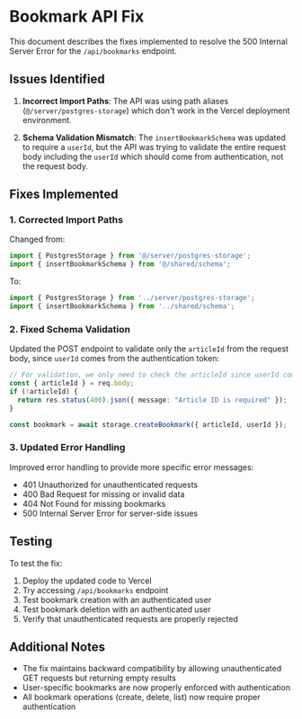 # Bookmark API Fix

This document describes the fixes implemented to resolve the 500 Internal Server Error for the `/api/bookmarks` endpoint.

## Issues Identified

1. **Incorrect Import Paths**: The API was using path aliases (`@/server/postgres-storage`) which don't work in the Vercel deployment environment.

2. **Schema Validation Mismatch**: The `insertBookmarkSchema` was updated to require a `userId`, but the API was trying to validate the entire request body including the `userId` which should come from authentication, not the request body.

## Fixes Implemented

### 1. Corrected Import Paths

Changed from:
```typescript
import { PostgresStorage } from '@/server/postgres-storage';
import { insertBookmarkSchema } from '@/shared/schema';
```

To:
```typescript
import { PostgresStorage } from '../server/postgres-storage';
import { insertBookmarkSchema } from '../shared/schema';
```

### 2. Fixed Schema Validation

Updated the POST endpoint to validate only the `articleId` from the request body, since `userId` comes from the authentication token:

```typescript
// For validation, we only need to check the articleId since userId comes from auth
const { articleId } = req.body;
if (!articleId) {
  return res.status(400).json({ message: "Article ID is required" });
}

const bookmark = await storage.createBookmark({ articleId, userId });
```

### 3. Updated Error Handling

Improved error handling to provide more specific error messages:
- 401 Unauthorized for unauthenticated requests
- 400 Bad Request for missing or invalid data
- 404 Not Found for missing bookmarks
- 500 Internal Server Error for server-side issues

## Testing

To test the fix:

1. Deploy the updated code to Vercel
2. Try accessing `/api/bookmarks` endpoint
3. Test bookmark creation with an authenticated user
4. Test bookmark deletion with an authenticated user
5. Verify that unauthenticated requests are properly rejected

## Additional Notes

- The fix maintains backward compatibility by allowing unauthenticated GET requests but returning empty results
- User-specific bookmarks are now properly enforced with authentication
- All bookmark operations (create, delete, list) now require proper authentication